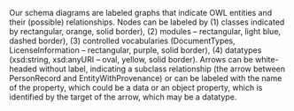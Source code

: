 Our schema diagrams are labeled graphs that indicate OWL entities and their (possible) relationships. Nodes can be labeled by (1) classes indicated by rectangular, orange, solid border), (2) modules – rectangular, light blue, dashed border), (3) controlled vocabularies (DocumentTypes, LicenseInformation – rectangular, purple, solid border), (4) datatypes (xsd:string, xsd:anyURI – oval, yellow, solid border). Arrows can be white-headed without label, indicating a subclass relationship (the arrow between PersonRecord and EntityWithProvenance) or can be labeled with the name of the property, which could be a data or an object property, which is identified by the target of the arrow, which may be a datatype.